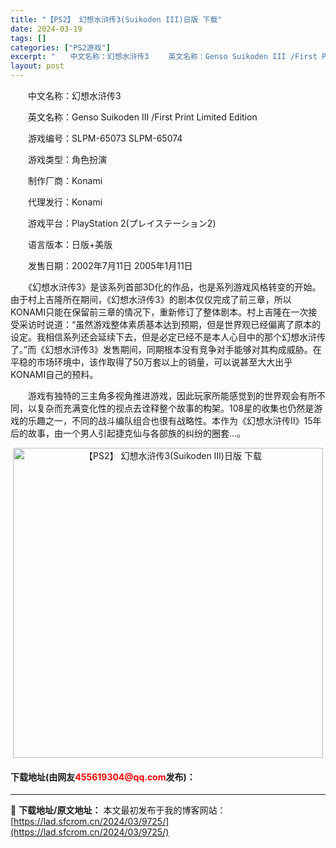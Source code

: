 ```yaml
---
title: "【PS2】 幻想水浒传3(Suikoden III)日版 下载"
date: 2024-03-19
tags: []
categories: ["PS2游戏"]
excerpt: "　　中文名称：幻想水浒传3 　　英文名称：Genso Suikoden III /First Print Limited Edition 　　游戏编号：SLPM-65073 SLPM-65074 　　游戏类型：角色扮演 　　制作厂商：Konami 　　代理发行：Konami 　　游戏平台：PlayS&hellip;"
layout: post
---
```


 <p>　　中文名称：幻想水浒传3</p> <p>　　英文名称：Genso Suikoden III /First Print Limited Edition</p> <p>　　游戏编号：SLPM-65073 SLPM-65074</p> <p>　　游戏类型：角色扮演</p> <p>　　制作厂商：Konami</p> <p>　　代理发行：Konami</p> <p>　　游戏平台：PlayStation 2(プレイステーション2)</p> <p>　　语言版本：日版+美版</p> <p>　　发售日期：2002年7月11日 2005年1月11日</p> <p>　　《幻想水浒传3》是该系列首部3D化的作品，也是系列游戏风格转变的开始。由于村上吉隆所在期间，《幻想水浒传3》的剧本仅仅完成了前三章，所以KONAMI只能在保留前三章的情况下，重新修订了整体剧本。村上吉隆在一次接受采访时说道：&ldquo;虽然游戏整体素质基本达到预期，但是世界观已经偏离了原本的设定。我相信系列还会延续下去，但是必定已经不是本人心目中的那个幻想水浒传了。&rdquo;而《幻想水浒传3》发售期间，同期根本没有竞争对手能够对其构成威胁。在平稳的市场环境中，该作取得了50万套以上的销量，可以说甚至大大出乎KONAMI自己的预料。</p> <p>　　游戏有独特的三主角多视角推进游戏，因此玩家所能感觉到的世界观会有所不同，以复杂而充满变化性的视点去诠释整个故事的构架。108星的收集也仍然是游戏的乐趣之一，不同的战斗编队组合也很有战略性。本作为《幻想水浒传II》15年后的故事，由一个男人引起捷克仙与各部族的纠纷的圈套&hellip;。</p> <p align="center"><img align="" border="0" src="https://lad.sfcrom.cn/wp-content/uploads/2024/03/20240319_65f998086e37f.jpg" width="496" alt="【PS2】 幻想水浒传3(Suikoden III)日版 下载" /></p> <p><h4>下载地址(由网友<font color="red">455619304@qq.com</font>发布)：</h4></p> 

---
📖 **下载地址/原文地址：** 本文最初发布于我的博客网站：[https://lad.sfcrom.cn/2024/03/9725/](https://lad.sfcrom.cn/2024/03/9725/)

